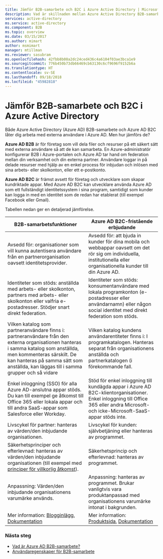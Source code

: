 ```yaml
---
title: Jämför B2B-samarbete och B2C i Azure Active Directory | Microsoft Docs
description: Vad är skillnaden mellan Azure Active Directory B2B-samarbete och Azure AD B2C?
services: active-directory
ms.service: active-directory
ms.component: B2B
ms.topic: overview
ms.date: 03/15/2017
ms.author: mimart
author: msmimart
manager: mtillman
ms.reviewer: sasubram
ms.openlocfilehash: 42fbb8b08a2dc24ced436c4a6104f03ae3bca1e9
ms.sourcegitcommit: 776b450b73db66469cb63130c6cf9696f9152b6a
ms.translationtype: HT
ms.contentlocale: sv-SE
ms.lasthandoff: 09/18/2018
ms.locfileid: "45982818"
---
```

# <a name="compare-b2b-collaboration-and-b2c-in-azure-active-directory"></a>Jämför B2B-samarbete och B2C i Azure Active Directory

Både Azure Active Directory (Azure AD) B2B-samarbete och Azure AD B2C låter dig arbeta med externa användare i Azure AD. Men hur jämförs de?

**Azure AD B2B** är för företag som vill dela filer och resurser på ett säkert sätt med externa användare så att de kan samarbeta. En Azure-administratör konfigurerar B2B i Azure-portalen och Azure AD tar hand om federation mellan din verksamhet och din externa partner. Användare loggar in på delade resurser med hjälp av en enkel process för inbjudan och inlösen med sina arbets- eller skolkonton, eller ett e-postkonto.
 
**Azure AD B2C** är främst avsett för företag och utvecklare som skapar kundriktade appar. Med Azure AD B2C kan utvecklare använda Azure AD som ett fullständigt identitetssystem i sina program, samtidigt som kunder kan logga in med en identitet som de redan har etablerat (till exempel Facebook eller Gmail).

Tabellen nedan ger en detaljerad jämförelse.


B2B-samarbetsfunktioner |     Azure AD B2C-fristående erbjudande
-------- | --------
Avsedd för: organisationer som vill kunna autentisera användare från en partnerorganisation oavsett identitetsprovider. | Avsedd för: att bjuda in kunder för dina mobila och webbappar oavsett om det rör sig om individuella, institutionella eller organisationella kunder till din Azure AD.
Identiteter som stöds: anställda med arbets- eller skolkonton, partners med arbets- eller skolkonton eller valfria e-postadresser. Stödjer snart direkt federation.  | Identiteter som stöds: konsumentanvändare med lokala programkonton (e-postadresser eller användarnamn) eller någon social identitet med direkt federation som stöds.
Vilken katalog som partneranvändare finns i: partneranvändare från den externa organisationen hanteras i samma katalog som anställda, men kommenteras särskilt. De kan hanteras på samma sätt som anställda, kan läggas till i samma grupper och så vidare  | Vilken katalog kundens användarentiteter finns i: I programkatalogen. Hanteras separat från organisationens anställda och partnerkatalogen (i förekommande fall.
Enkel inloggning (SSO) för alla Azure AD-anslutna appar stöds. Du kan till exempel ge åtkomst till Office 365 eller lokala appar och till andra SaaS-appar som Salesforce eller Workday.  |  Stöd för enkel inloggning till kundägda appar i Azure AD B2C-klientorganisationer. Enkel inloggning till Office 365 eller andra Microsoft- och icke-Microsoft-SaaS-appar stöds inte.
Livscykel för partner: hanteras av värden/den inbjudande organisationen.  | Livscykel för kunden: självbetjäning eller hanteras av programmet.
Säkerhetsprinciper och efterlevnad: hanteras av värden/den inbjudande organisationen (till exempel med [principer för villkorlig åtkomst](https://docs.microsoft.com/azure/active-directory/b2b/conditional-access)).  | Säkerhetsprincip och efterlevnad: hanteras av programmet.
Anpassning: Värden/den inbjudande organisationens varumärke används.  |    Anpassning: hanteras av programmet. Brukar vanligtvis vara produktanpassad med organisationens varumärke intonat i bakgrunden.
Mer information: [Blogginlägg](https://blogs.technet.microsoft.com/enterprisemobility/2017/02/01/azure-ad-b2b-new-updates-make-cross-business-collab-easy/), [Dokumentation](what-is-b2b.md)  | Mer information: [Produktsida](https://azure.microsoft.com/services/active-directory-b2c/), [Dokumentation](https://docs.microsoft.com/azure/active-directory-b2c/)


### <a name="next-steps"></a>Nästa steg

- [Vad är Azure AD B2B-samarbete?](what-is-b2b.md)
- [Användaregenskaper för B2B-samarbete](user-properties.md)

